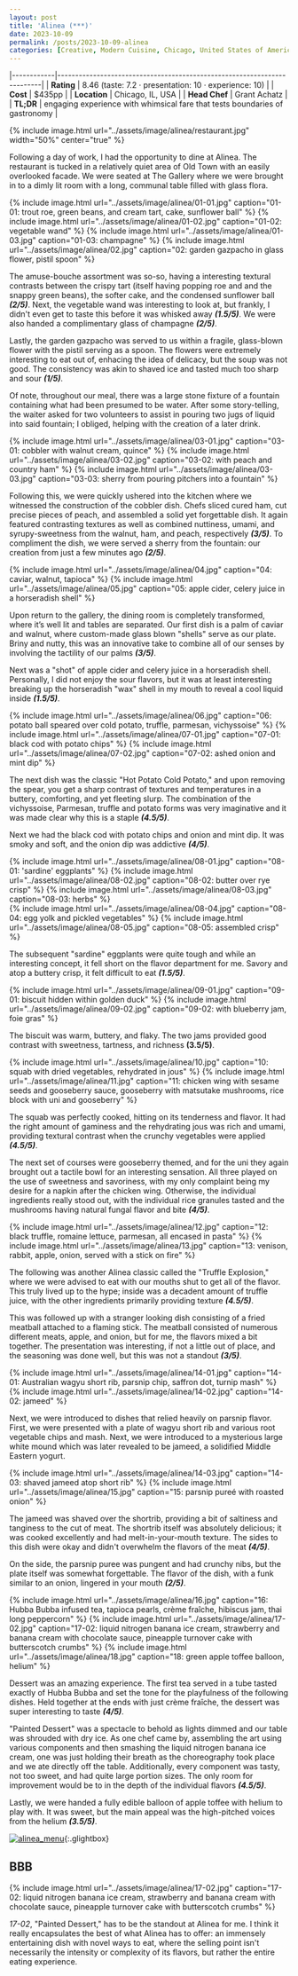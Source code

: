 ```yaml
---
layout: post
title: 'Alinea (***)'
date: 2023-10-09
permalink: /posts/2023-10-09-alinea
categories: [Creative, Modern Cuisine, Chicago, United States of America]
---
```


<!--more-->

|------------|-------------------------------------------------------------------------|
| **Rating** | 8.46 (taste: 7.2 · presentation: 10 · experience: 10)                   |
| **Cost**   | $435pp                                                                  |
| **Location** | Chicago, IL, USA                                                      |
| **Head Chef** | Grant Achatz                                                         |
| **TL;DR**  | engaging experience with whimsical fare that tests boundaries of gastronomy |

{% include image.html
   url="../assets/image/alinea/restaurant.jpg"
   width="50%"
   center="true"
%}

Following a day of work, I had the opportunity to dine at Alinea. The restaurant is tucked in a relatively quiet area of Old Town with an easily overlooked facade. We were seated at The Gallery where we were brought in to a dimly lit room with a long, communal table filled with glass flora.

<div style="display: flex; justify-content: center; gap: 1rem;">
   {% include image.html
      url="../assets/image/alinea/01-01.jpg"
      caption="01-01: trout roe, green beans, and cream tart, cake, sunflower ball"
   %}
   {% include image.html
      url="../assets/image/alinea/01-02.jpg"
      caption="01-02: vegetable wand"
   %}
      {% include image.html
      url="../assets/image/alinea/01-03.jpg"
      caption="01-03: champagne"
   %}
      {% include image.html
      url="../assets/image/alinea/02.jpg"
      caption="02: garden gazpacho in glass flower, pistil spoon"
   %}
</div>

The amuse-bouche assortment was so-so, having a interesting textural contrasts between the crispy tart (itself having popping roe and and the snappy green beans), the softer cake, and the condensed sunflower ball ***(2/5)***. Next, the vegetable wand was interesting to look at, but frankly, I didn't even get to taste this before it was whisked away ***(1.5/5)***. We were also handed a complimentary glass of champagne ***(2/5)***.

Lastly, the garden gazpacho was served to us within a fragile, glass-blown flower with the pistil serving as a spoon. The flowers were extremely interesting to eat out of, enhacing the idea of delicacy, but the soup was not good. The consistency was akin to shaved ice and tasted much too sharp and sour  ***(1/5)***. 

Of note, throughout our meal, there was a large stone fixture of a fountain containing what had been presumed to be water. After some story-telling, the waiter asked for two volunteers to assist in pouring two jugs of liquid into said fountain; I obliged, helping with the creation of a later drink.

<div style="display: flex; justify-content: center; gap: 1rem;">
   {% include image.html
      url="../assets/image/alinea/03-01.jpg"
      caption="03-01: cobbler with walnut cream, quince"
   %}
   {% include image.html
      url="../assets/image/alinea/03-02.jpg"
      caption="03-02: with peach and country ham"
   %}
   {% include image.html
      url="../assets/image/alinea/03-03.jpg"
      caption="03-03: sherry from pouring pitchers into a fountain"
   %}
</div>

Following this, we were quickly ushered into the kitchen where we witnessed the construction of the cobbler dish. Chefs sliced cured ham, cut precise pieces of peach, and assembled a solid yet forgettable dish. It again featured contrasting textures as well as combined nuttiness, umami, and syrupy-sweetness from the walnut, ham, and peach, respectively ***(3/5)***. To compliment the dish, we were served a sherry from the fountain: our creation from just a few minutes ago ***(2/5)***.

<div style="display: flex; justify-content: center; gap: 1rem;">
   {% include image.html
      url="../assets/image/alinea/04.jpg"
      caption="04: caviar, walnut, tapioca"
   %}
   {% include image.html
      url="../assets/image/alinea/05.jpg"
      caption="05: apple cider, celery juice in a horseradish shell"
   %}
</div>

Upon return to the gallery, the dining room is completely transformed, where it’s well lit and tables are separated. Our first dish is a palm of caviar and walnut, where custom-made glass blown "shells" serve as our plate. Briny and nutty, this was an innovative take to combine all of our senses by involving the tactility of our palms ***(3/5)***. 

Next was a "shot" of apple cider and celery juice in a horseradish shell. Personally, I did not enjoy the sour flavors, but it was at least interesting breaking up the horseradish "wax" shell in my mouth to reveal a cool liquid inside ***(1.5/5)***. 

<div style="display: flex; justify-content: center; gap: 1rem;">
   {% include image.html
      url="../assets/image/alinea/06.jpg"
      caption="06: potato ball speared over cold potato, truffle, parmesan, vichyssoise"
   %}
   {% include image.html
      url="../assets/image/alinea/07-01.jpg"
      caption="07-01: black cod with potato chips"
   %}
   {% include image.html
      url="../assets/image/alinea/07-02.jpg"
      caption="07-02: ashed onion and mint dip"
   %}
</div>

The next dish was the classic "Hot Potato Cold Potato," and upon removing the spear, you get a sharp contrast of textures and temperatures in a buttery, comforting, and yet fleeting slurp. The combination of the vichyssoise, Parmesan, truffle and potato forms was very imaginative and it was made clear why this is a staple ***(4.5/5)***.

Next we had the black cod with potato chips and onion and mint dip. It was smoky and soft, and the onion dip was addictive ***(4/5)***.

<div style="display: flex; justify-content: center; gap: 1rem;">
   {% include image.html
      url="../assets/image/alinea/08-01.jpg"
      caption="08-01: 'sardine' eggplants"
   %}
   {% include image.html
      url="../assets/image/alinea/08-02.jpg"
      caption="08-02: butter over rye crisp"
   %}
   {% include image.html
      url="../assets/image/alinea/08-03.jpg"
      caption="08-03: herbs"
   %}
</div>

<div style="display: flex; justify-content: center; gap: 1rem;">
   {% include image.html
      url="../assets/image/alinea/08-04.jpg"
      caption="08-04: egg yolk and pickled vegetables"
   %}
   {% include image.html
      url="../assets/image/alinea/08-05.jpg"
      caption="08-05: assembled crisp"
   %}
</div>

 The subsequent "sardine" eggplants were quite tough and while an interesting concept, it fell short on the flavor department for me. Savory and atop a buttery crisp, it felt difficult to eat ***(1.5/5)***.

<div style="display: flex; justify-content: center; gap: 1rem;">
   {% include image.html
      url="../assets/image/alinea/09-01.jpg"
      caption="09-01: biscuit hidden within golden duck"
   %}
   {% include image.html
      url="../assets/image/alinea/09-02.jpg"
      caption="09-02: with blueberry jam, foie gras"
   %}
</div>

The biscuit was warm, buttery, and flaky. The two jams provided good contrast with sweetness, tartness, and richness **(3.5/5)**.

<div style="display: flex; justify-content: center; gap: 1rem;">
   {% include image.html
      url="../assets/image/alinea/10.jpg"
      caption="10: squab with dried vegetables, rehydrated in jous"
   %}
   {% include image.html
      url="../assets/image/alinea/11.jpg"
      caption="11: chicken wing with sesame seeds and gooseberry sauce, gooseberry with matsutake mushrooms, rice block with uni and gooseberry"
   %}
</div>

The squab was perfectly cooked, hitting on its tenderness and flavor. It had the right amount of gaminess and the rehydrating jous was rich and umami, providing textural contrast when the crunchy vegetables were applied ***(4.5/5)***.

The next set of courses were gooseberry themed, and for the uni they again brought out a tactile bowl for an interesting sensation. All three played on the use of sweetness and savoriness, with my only complaint being my desire for a napkin after the chicken wing. Otherwise, the individual ingredients really stood out, with the individual rice granules tasted and the mushrooms having natural fungal flavor and bite ***(4/5)***. 

<div style="display: flex; justify-content: center; gap: 1rem;">
   {% include image.html
      url="../assets/image/alinea/12.jpg"
      caption="12: black truffle, romaine lettuce, parmesan, all encased in pasta"
   %}
   {% include image.html
      url="../assets/image/alinea/13.jpg"
      caption="13: venison, rabbit, apple, onion, served with a stick on fire"
   %}
</div>

The following was another Alinea classic called the "Truffle Explosion," where we were advised to eat with our mouths shut to get all of the flavor. This truly lived up to the hype; inside was a decadent amount of truffle juice, with the other ingredients primarily providing texture ***(4.5/5)***. 

This was followed up with a stranger looking dish consisting of a fried meatball attached to a flaming stick. The meatball consisted of numerous different meats, apple, and onion, but for me, the flavors mixed a bit together. The presentation was interesting, if not a little out of place, and the seasoning was done well, but this was not a standout ***(3/5)***.

<div style="display: flex; justify-content: center; gap: 1rem;">
   {% include image.html
      url="../assets/image/alinea/14-01.jpg"
      caption="14-01: Australian wagyu short rib, parsnip chip, saffron dot, turnip mash"
   %}
   {% include image.html
      url="../assets/image/alinea/14-02.jpg"
      caption="14-02: jameed"
   %}
</div>

Next, we were introduced to dishes that relied heavily on parsnip flavor. First, we were presented with a plate of wagyu short rib and various root vegetable chips and mash. Next, we were introduced to a mysterious large white mound which was later revealed to be jameed, a solidified Middle Eastern yogurt.

<div style="display: flex; justify-content: center; gap: 1rem;">
   {% include image.html
      url="../assets/image/alinea/14-03.jpg"
      caption="14-03: shaved jameed atop short rib"
   %}
   {% include image.html
      url="../assets/image/alinea/15.jpg"
      caption="15: parsnip pureé with roasted onion"
   %}
</div>

The jameed was shaved over the shortrib, providing a bit of saltiness and tanginess to the cut of meat. The shortrib itself was absolutely delicious; it was cooked excellently and had melt-in-your-mouth texture. The sides to this dish were okay and didn't overwhelm the flavors of the meat ***(4/5)***. 

On the side, the parsnip puree was pungent and had crunchy nibs, but the plate itself was somewhat forgettable. The flavor of the dish, with a funk similar to an onion, lingered in your mouth ***(2/5)***. 

<div style="display: flex; justify-content: center; gap: 1rem;">
   {% include image.html
      url="../assets/image/alinea/16.jpg"
      caption="16: Hubba Bubba infused tea, tapioca pearls, crème fraîche, hibiscus jam, thai long peppercorn"
   %}
   {% include image.html
      url="../assets/image/alinea/17-02.jpg"
      caption="17-02: liquid nitrogen banana ice cream, strawberry and banana cream with chocolate sauce, pineapple turnover cake with butterscotch crumbs"
   %}
   {% include image.html
      url="../assets/image/alinea/18.jpg"
      caption="18: green apple toffee balloon, helium"
   %}
</div>

Dessert was an amazing experience. The first tea served in a tube tasted exactly of Hubba Bubba and set the tone for the playfulness of the following dishes. Held together at the ends with just crème fraîche, the dessert was super interesting to taste ***(4/5)***.

"Painted Dessert" was a spectacle to behold as lights dimmed and our table was shrouded with dry ice. As one chef came by, assembling the art using various components and then smashing the liquid nitrogen banana ice cream, one was just holding their breath as the choreography took place and we ate directly off the table. Additionally, every component was tasty, not too sweet, and had quite large portion sizes. The only room for improvement would be to in the depth of the individual flavors ***(4.5/5)***.  

Lastly, we were handed a fully edible balloon of apple toffee with helium to play with. It was sweet, but the main appeal was the high-pitched voices from the helium ***(3.5/5)***.

[![alinea_menu](../assets/image/alinea/00.jpg)](../assets/image/alinea/00.jpg){:.glightbox}

## BBB

{% include image.html
   url="../assets/image/alinea/17-02.jpg"
   caption="17-02: liquid nitrogen banana ice cream, strawberry and banana cream with chocolate sauce, pineapple turnover cake with butterscotch crumbs"
%}

*17-02*, "Painted Dessert," has to be the standout at Alinea for me. I think it really encapsulates the best of what Alinea has to offer: an immensely entertaining dish with novel ways to eat, where the selling point isn't necessarily the intensity or complexity of its flavors, but rather the entire eating experience.